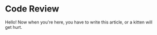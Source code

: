 # Code Review

Hello! Now when you're here, you have to write this article, or a kitten will get hurt.